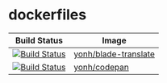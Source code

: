 # dockerfiles
| Build Status | Image |
| ------------------------------------------------------------ | ------------------------------------------------------------ |
|[![Build Status](https://travis-ci.org/yonh/dockerfiles.svg?branch=blade-translate)](https://travis-ci.org/yonh/dockerfiles) | [yonh/blade-translate](https://github.com/yonh/dockerfiles/tree/blade-translate) |
|[![Build Status](https://travis-ci.org/yonh/dockerfiles.svg?branch=codepan)](https://travis-ci.org/yonh/dockerfiles) | [yonh/codepan](https://github.com/yonh/dockerfiles/tree/codepan) |

